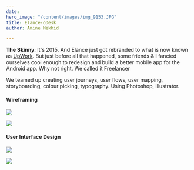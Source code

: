 ```yaml
---
date: 
hero_image: "/content/images/img_9153.JPG"
title: Elance-oDesk
author: Amine Mekhid

---
```

**The Skinny**: It's 2015. And Elance just got rebranded to what is now known as [UpWork](https://www.upwork.com/). But just before all that happened, some friends & I fancied ourselves cool enough to redesign and build a better mobile app for the Android app. Why not right. We called it Freelancer

We teamed up creating user journeys, user flows, user mapping, storyboarding, colour picking, typography. Using Photoshop, Illustrator.

#### **Wireframing**

![](/content/images/img_9105.JPG)

![](/content/images/img_9106.JPG)

#### **User Interface Design**

![](/content/images/img_9100.png)

![](/content/images/img_9098.png)